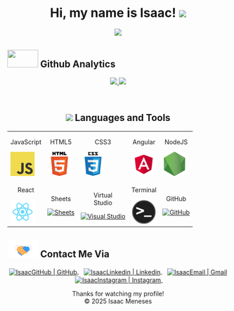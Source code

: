 <h1 border="none" align="center">Hi, my name is Isaac! <img src="https://media.giphy.com/media/hvRJCLFzcasrR4ia7z/giphy.gif" width="35"></h1>
<p align="center">
  <a href="https://github.com/DenverCoder1/readme-typing-svg"><img src="https://readme-typing-svg.herokuapp.com?font=Time+New+Roman&color=0bb886size=25&center=true&vCenter=true&width=600&height=100&lines=Software+Developer.+@isaacmgil;Computer+Engineering+Student;Always+learning+new+things"></a>
</p>

## <img src="https://media.giphy.com/media/iY8CRBdQXODJSCERIr/giphy.gif" width="70px" height="40px"> <b>Github Analytics</b>

<p align="center">
  <a href="https://github.com/Isaacmgil">
    <img height="180em" src="https://github-readme-stats-eight-theta.vercel.app/api?username=Isaacmgil&show_icons=true&theme=algolia&include_all_commits=true&count_private=true"/>
  </a>
  <a href="https://github.com/Isaacmgil">
    <img height="180em" src="https://github-readme-stats.vercel.app/api/top-langs?username=Isaacmgil&show_icons=true&locale=en&layout=compact&theme=algolia" />
  </a>
</p>

</br>

<h2 align="center">
  <img src="https://media2.giphy.com/media/QssGEmpkyEOhBCb7e1/giphy.gif?cid=ecf05e47a0n3gi1bfqntqmob8g9aid1oyj2wr3ds3mg700bl&rid=giphy.gif" width = 32px>  Languages and Tools
</h2>

<table align="center" >
    <tbody>
        <tr>
            <td><p align="center">JavaScript</p><a href="#">
              <img alt="JavaScript" title="JavaScript" height="55px" src="https://raw.githubusercontent.com/github/explore/80688e429a7d4ef2fca1e82350fe8e3517d3494d/topics/javascript/javascript.png" /></a>
            </td>
            <td><p align="center">HTML5</p><a href="#"><img alt="HTML5" title="HTML5" height="55px"
                        src="https://raw.githubusercontent.com/github/explore/80688e429a7d4ef2fca1e82350fe8e3517d3494d/topics/html/html.png" /></a>
            </td>
            <td><p align="center">CSS3</p><a href="#">
              <img alt="CSS3" title="CSS3" height="55px" src="https://raw.githubusercontent.com/github/explore/80688e429a7d4ef2fca1e82350fe8e3517d3494d/topics/css/css.png"/></a>
            </td>
            <td><p align="center">Angular</p><a href="#"><img alt="Angular" title="Angular" height="55px"
                        src="https://raw.githubusercontent.com/github/explore/80688e429a7d4ef2fca1e82350fe8e3517d3494d/topics/angular/angular.png" /></a>
            </td>
            <td><p align="center">NodeJS</p><a href="#"><img alt="NodeJS" title="NodeJS" height="55px"
                        src="https://raw.githubusercontent.com/github/explore/80688e429a7d4ef2fca1e82350fe8e3517d3494d/topics/nodejs/nodejs.png" /></a>
            </td>
        </tr>
        <tr>
            <td><p align="center">React</p><a href="#"><img alt="React" title="React" height="55px"
                        src="https://raw.githubusercontent.com/github/explore/80688e429a7d4ef2fca1e82350fe8e3517d3494d/topics/react/react.png" /></a>
            </td>
            <td><p align="center">Sheets</p><a href="#"><img alt="Sheets" title="Sheets" height="55px"
                        src="https://img.icons8.com/color/48/000000/google-sheets.png" /></a>
            </td>
            <td><p align="center">Virtual </br>Studio</p><a href="#"><img alt="Visual Studio" title="Visual Studio Code" height="55px"
                        src="https://img.icons8.com/fluent/48/000000/visual-studio-code-2019.png" /></a>
            </td>
            <td><p align="center">Terminal</p><a href="#"><img alt="Terminal" title="Terminal" height="55px"
                        src="https://raw.githubusercontent.com/github/explore/80688e429a7d4ef2fca1e82350fe8e3517d3494d/topics/terminal/terminal.png" /></a>
            </td>
            <td><p align="center">GitHub</p><a href="#"><img alt="GitHub" title="GitHub" height="55px"
                        src="https://i.imgur.com/DZgetVv.png" /></a>
            </td>
        </tr>
    </tbody>
</table>

## <img src='https://raw.githubusercontent.com/ashu-guo/ashu-guo/main/assets/handshake.gif' width="70px" height="40px"> Contact Me Via

<p align="center">
  <a href="https://github.com/Isaacmgil" target="_blank">
    <img align="center" alt="IsaacGitHub | GitHub" width="47px" src="https://upload.wikimedia.org/wikipedia/commons/thumb/a/ae/Github-desktop-logo-symbol.svg/1024px-Github-desktop-logo-symbol.svg.png" />
  </a> &nbsp;&nbsp;

  <a href="https://www.linkedin.com/in/isaac-meneses-gil/" target="_blank">
    <img align="center" alt="IsaacLinkedin | Linkedin" width="48px" src="https://img.icons8.com/?size=100&id=13930&format=png&color=000000" />
  </a> &nbsp;&nbsp;

  <a href="mailto:iantoniomgil@gmail.com" >
    <img align="center" alt="IsaacEmail | Gmail" width="48px" src="https://img.icons8.com/?size=100&id=P7UIlhbpWzZm&format=png&color=000000" />
  </a> &nbsp;&nbsp;

  <a href="https://www.instagram.com/isaacmgil/" >
    <img align="center" alt="IsaacInstagram | Instagram" width="48px" src="https://img.icons8.com/?size=100&id=32323&format=png&color=000000" />
  </a> &nbsp;&nbsp;
<p>


<div align="center">
  Thanks for watching my profile!<br/>
  &copy; 2025 Isaac Meneses
</div>

<!--
**Isaacmgil/Isaacmgil** is a ✨ _special_ ✨ repository because its `README.md` (this file) appears on your GitHub profile.

Here are some ideas to get you started:

- 🔭 I’m currently working on ...
- 🌱 I’m currently learning ...
- 👯 I’m looking to collaborate on ...
- 🤔 I’m looking for help with ...
- 💬 Ask me about ...
- 📫 How to reach me: ...
- 😄 Pronouns: ...
- ⚡ Fun fact: ...
-->

